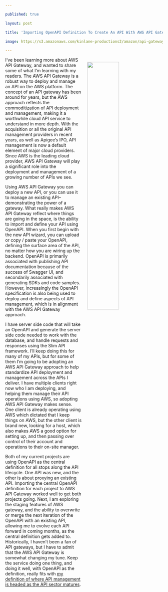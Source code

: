 ---
published: true
layout: post
title: 'Importing OpenAPI Definition To Create An API With AWS API Gateway'
image: https://s3.amazonaws.com/kinlane-productions2/amazon/api-gateway/aws-api-gateway-create-new-api.png
---

<p><img src="https://s3.amazonaws.com/kinlane-productions2/amazon/api-gateway/aws-api-gateway-create-new-api.png" align="right" width="45%" style="padding: 15px;" />
<p>I’ve been learning more about AWS API Gateway, and wanted to share some of what I’m learning with my readers. The AWS API Gateway is a robust way to deploy and manage an API on the AWS platform. The concept of an API gateway has been around for years, but the AWS approach reflects the commoditization of API deployment and management, making it a worthwhile cloud API service to understand in more depth. With the acquisition or all the original API management providers in recent years, as well as Apigee’s IPO, API management is now a default element of major cloud providers. Since AWS is the leading cloud provider, AWS API Gateway will play a significant role into the deployment and management of a growing number of APIs we see.

<p>Using AWS API Gateway you can deploy a new API, or you can use it to manage an existing API–demonstrating the power of a gateway. What really makes AWS API Gateway reflect where things are going in the space, is the ability to import and define your API using OpenAPI. When you first begin with the new API wizard, you can upload or copy / paste your OpenAPI, defining the surface area of the API, no matter how you are wiring up the backend. OpenAPI is primarily associated with publishing API documentation because of the success of Swagger UI, and secondarily associated with generating SDKs and code samples. However, increasingly the OpenAPI specification is also being used to deploy and define aspects of API management, which is in alignment with the AWS API Gateway approach.

<p>I have server side code that will take an OpenAPI and generate the server side code needed to work with the database, and handle requests and responses using the Slim API framework. I’ll keep doing this for many of my APIs, but for some of them I’m going to be adopting an AWS API Gateway approach to help standardize API deployment and management across the APIs I deliver. I have multiple clients right now who I am deploying, and helping them manage their API operations using AWS, so adopting AWS API Gateway makes sense. One client is already operating using AWS which dictated that I keep things on AWS, but the other client is brand new, looking for a host, which also makes AWS a good option for setting up, and then passing over control of their account and operations to their on-site manager.

<p>Both of my current projects are using OpenAPI as the central definition for all stops along the API lifecycle. One API was new, and the other is about proxying an existing API. Importing the central OpenAPI definition for each project to AWS API Gateway worked well to get both projects going. Next, I am exploring the staging features of AWS gateway, and the ability to overwrite or merge the next iteration of the OpenAPI with an existing API, allowing me to evolve each API forward in coming months, as the central definition gets added to. Historically, I haven’t been a fan of API gateways, but I have to admit that the AWS API Gateway is somewhat changing my tune. Keep the service doing one thing, and doing it well, with OpenAPI as the definition, really fits with <a href="http://apievangelist.com/2017/10/16/the-basics-of-api-management/">my definition of where API management is headed as the API sector matures</a>.


